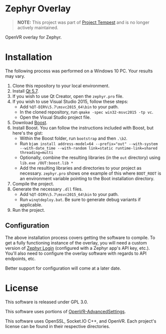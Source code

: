 Zephyr Overlay
==============

> **NOTE:** This project was part of [Project Tempest](https://github.com/ZephyrVR/documents/blob/master/project-tempest.md) and is no longer actively maintained.

OpenVR overlay for Zephyr.

# Installation

The following process was performed on a Windows 10 PC. Your results may vary.

1. Clone this repository to your local environment.
2. Install [Qt 5.7](https://www.qt.io/).
3. If you wish to use Qt Creator, open the `zephyr.pro` file.
4. If you wish to use Visual Studio 2015, follow these steps:
	* Add `%QT-DIR%\5.7\msvc2015_64\bin` to your path.
	* In the cloned repository, run `qmake -spec win32-msvc2015 -tp vc`.
	* Open the Visual Studio project file.
5. Download [Boost](http://www.boost.org/users/download/).
6. Install Boost. You can follow the instructions included with Boost, but here's the gist:
	* Within the Boost folder, run `bootstrap` and then `.\b2`.
	* Run `bjam install address-model=64 --prefix="out" --with-system --with-date_time --with-random link=static runtime-link=shared threading=multi`
	* Optionally, combine the resulting libraries (in the `out` directory) using `lib.exe /OUT:boost.lib *`
	* Add the resulting libraries and directories to your project as necessary. `zephyr.pro` shows one example of this where `BOOT_ROOT` is an environment variable pointing to the Boot installation directory.
7. Compile the project.
8. Generate the necessary `.dll` files.
	* Add `%QT-DIR%\5.7\msvc2015_64\bin` to your path.
	* Run `winqtdeploy.bat`. Be sure to generate debug variants if applicable.
9. Run the project.

## Configuration
The above installation process covers getting the software to compile. To get a fully functioning instance of the overlay, you will need a custom version
of [Zephyr Login](https://github.com/ZephyrVR/login) (configured with a Zephyr app's API key, etc.). You'll also need to configure the overlay software with regards to API endpoints, etc.

Better support for configuration will come at a later date.

# License

This software is released under GPL 3.0.

This software uses portions of [OpenVR-AdvancedSettings](https://github.com/matzman666/OpenVR-AdvancedSettings).

This software uses OpenSSL, Socket.IO C++, and OpenVR. Each project's license can be found in their respective directories.
